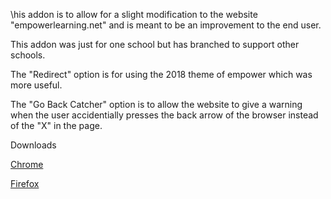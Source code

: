 \his addon is to allow for a slight modification to the website 
"empowerlearning.net" and is meant to be an improvement to the end user.

This addon was just for one school but has branched to 
support other schools.

The "Redirect" option is for using the 2018 theme of empower which 
was more useful.

The "Go Back Catcher" option is to allow the website to give a warning 
when the user accidentially presses the back arrow of the browser instead
of the "X" in the page.

Downloads

[Chrome](https://chrome.google.com/webstore/detail/empowerify/eijoagbdkjifbgbkhebmdpaofdmniomg)

[Firefox](https://github.com/RyanHir/Empowerify/releases)

